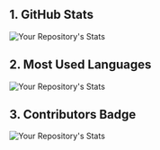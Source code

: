 ## 1. GitHub Stats

![Your Repository's Stats](https://github-readme-stats.vercel.app/api?username=sawzwe&show_icons=true)

## 2. Most Used Languages

![Your Repository's Stats](https://github-readme-stats.vercel.app/api/top-langs/?username=sawzwe&theme=blue-green)

## 3. Contributors Badge

![Your Repository's Stats](https://contrib.rocks/image?repo=wpiyaphon/hogProject)

